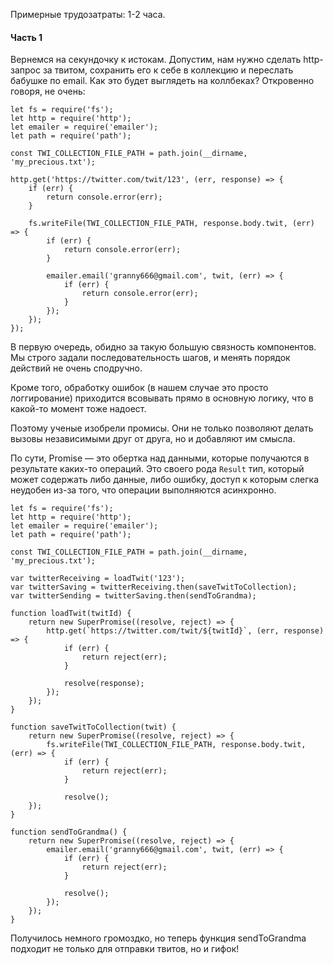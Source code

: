 Примерные трудозатраты: 1-2 часа.

#### Часть 1
Вернемся на секундочку к истокам. Допустим, нам нужно сделать http-запрос за твитом, сохранить его к себе в коллекцию и переслать бабушке по email. Как это будет выглядеть на коллбеках? Откровенно говоря, не очень:
```
let fs = require('fs');
let http = require('http');
let emailer = require('emailer');
let path = require('path');

const TWI_COLLECTION_FILE_PATH = path.join(__dirname, 'my_precious.txt');

http.get('https://twitter.com/twit/123', (err, response) => {
    if (err) {
        return console.error(err);
    }

    fs.writeFile(TWI_COLLECTION_FILE_PATH, response.body.twit, (err) => {
        if (err) {
            return console.error(err);
        }

        emailer.email('granny666@gmail.com', twit, (err) => {
            if (err) {
                return console.error(err);
            }
        });
    });
});
```

В первую очередь, обидно за такую большую связность компонентов. Мы строго задали последовательность шагов, и менять порядок действий не очень сподручно.

Кроме того, обработку ошибок (в нашем случае это просто логгирование) приходится всовывать прямо в основную логику, что в какой-то момент тоже надоест.

Поэтому ученые изобрели промисы. Они не только позволяют делать вызовы независимыми друг от друга, но и добавляют им смысла.

По сути, Promise — это обертка над данными, которые получаются в результате каких-то операций. Это своего рода `Result` тип, который может содержать либо данные, либо ошибку, доступ к которым слегка неудобен из-за того, что операции выполняются асинхронно.


```
let fs = require('fs');
let http = require('http');
let emailer = require('emailer');
let path = require('path');

const TWI_COLLECTION_FILE_PATH = path.join(__dirname, 'my_precious.txt');

var twitterReceiving = loadTwit('123');
var twitterSaving = twitterReceiving.then(saveTwitToCollection);
var twitterSending = twitterSaving.then(sendToGrandma);

function loadTwit(twitId) {
    return new SuperPromise((resolve, reject) => {
        http.get(`https://twitter.com/twit/${twitId}`, (err, response) => {
            if (err) {
                return reject(err);
            }

            resolve(response);
        });
    });
}

function saveTwitToCollection(twit) {
    return new SuperPromise((resolve, reject) => {
        fs.writeFile(TWI_COLLECTION_FILE_PATH, response.body.twit, (err) => {
            if (err) {
                return reject(err);
            }

            resolve();
    });
}

function sendToGrandma() {
    return new SuperPromise((resolve, reject) => {
        emailer.email('granny666@gmail.com', twit, (err) => {
            if (err) {
                return reject(err);
            }

            resolve();
        });
    });
}
```

Получилось немного громоздко, но теперь функция sendToGrandma подходит не только для отправки твитов, но и гифок!
